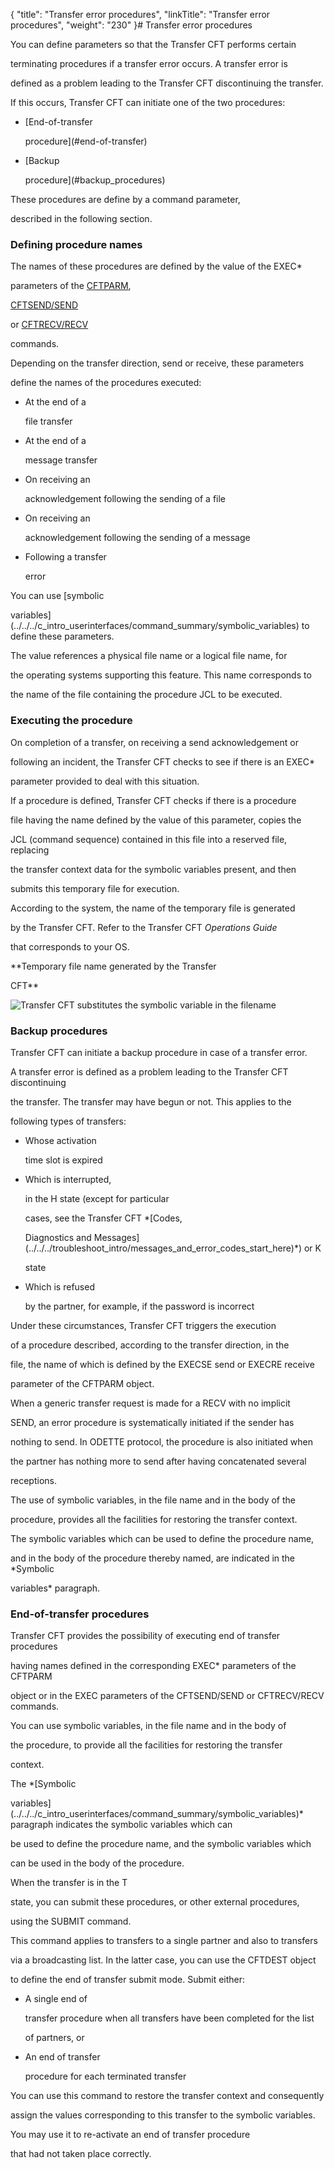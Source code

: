 {
    "title": "Transfer error procedures",
    "linkTitle": "Transfer error procedures",
    "weight": "230"
}# <span id="Transfer_error_procedures"></span>Transfer error procedures

You can define parameters so that the Transfer CFT performs certain
terminating procedures if a transfer error occurs. A transfer error is
defined as a problem leading to the Transfer CFT discontinuing the transfer.
If this occurs, Transfer CFT can initiate one of the two procedures:

-   [End-of-transfer
    procedure](#end-of-transfer)
-   [Backup
    procedure](#backup_procedures)

These procedures are define by a command parameter,
described in the following section.

### <span id="Defining_procedure_names"></span>Defining procedure names

The names of these procedures are defined by the value of the EXEC\*
parameters of the [CFTPARM](defining_partners_concepts.htm),
[CFTSEND/SEND](../../cft_configuration_concepts_start_here/default_send_template_concepts)
or [CFTRECV/RECV](../../cft_configuration_concepts_start_here/default_receive_template_concepts)
commands.

Depending on the transfer direction, send or receive, these parameters
define the names of the procedures executed:

-   At the end of a
    file transfer
-   At the end of a
    message transfer
-   On receiving an
    acknowledgement following the sending of a file
-   On receiving an
    acknowledgement following the sending of a message
-   Following a transfer
    error

You can use [symbolic
variables](../../../c_intro_userinterfaces/command_summary/symbolic_variables) to define these parameters.

The value references a physical file name or a logical file name, for
the operating systems supporting this feature. This name corresponds to
the name of the file containing the procedure JCL to be executed.

### <span id="Executing_the_procedure"></span>Executing the procedure

On completion of a transfer, on receiving a send acknowledgement or
following an incident, the Transfer CFT checks to see if there is an EXEC\*
parameter provided to deal with this situation.

If a procedure is defined, Transfer CFT checks if there is a procedure
file having the name defined by the value of this parameter, copies the
JCL (command sequence) contained in this file into a reserved file, replacing
the transfer context data for the symbolic variables present, and then
submits this temporary file for execution.

According to the system, the name of the temporary file is generated
by the Transfer CFT. Refer to the Transfer CFT *Operations Guide*
that corresponds to your OS.

**Temporary file name generated by the Transfer
CFT**

![Transfer CFT substitutes the symbolic variable in the filename](temp_file_name.png)

### <span id="Backup_procedures"></span>Backup procedures

Transfer CFT can initiate a backup procedure in case of a transfer error.

A transfer error is defined as a problem leading to the Transfer CFT discontinuing
the transfer. The transfer may have begun or not. This applies to the
following types of transfers:

-   Whose activation
    time slot is expired
-   Which is interrupted,
    in the H state (except for particular
    cases, see the Transfer CFT *[Codes,
    Diagnostics and Messages](../../../troubleshoot_intro/messages_and_error_codes_start_here)*) or K
    state
-   Which is refused
    by the partner, for example, if the password is incorrect

Under these circumstances, Transfer CFT triggers the execution
of a procedure described, according to the transfer direction, in the
file, the name of which is defined by the EXECSE send or EXECRE receive
parameter of the CFTPARM object.

When a generic transfer request is made for a RECV with no implicit
SEND, an error procedure is systematically initiated if the sender has
nothing to send. In ODETTE protocol, the procedure is also initiated when
the partner has nothing more to send after having concatenated several
receptions.

The use of symbolic variables, in the file name and in the body of the
procedure, provides all the facilities for restoring the transfer context.

The symbolic variables which can be used to define the procedure name,
and in the body of the procedure thereby named, are indicated in the *Symbolic
variables* paragraph.

### <span id="End-of-transfer"></span>End-of-transfer procedures

Transfer CFT provides the possibility of executing end of transfer procedures
having names defined in the corresponding EXEC\* parameters of the CFTPARM
object or in the EXEC parameters of the CFTSEND/SEND or CFTRECV/RECV commands.

You can use symbolic variables, in the file name and in the body of
the procedure, to provide all the facilities for restoring the transfer
context.

The *[Symbolic
variables](../../../c_intro_userinterfaces/command_summary/symbolic_variables)* paragraph indicates the symbolic variables which can
be used to define the procedure name, and the symbolic variables which
can be used in the body of the procedure.

When the transfer is in the T
state, you can submit these procedures, or other external procedures,
using the SUBMIT command.

This command applies to transfers to a single partner and also to transfers
via a broadcasting list. In the latter case, you can use the CFTDEST object
to define the end of transfer submit mode. Submit either:

-   A single end of
    transfer procedure when all transfers have been completed for the list
    of partners, or
-   An end of transfer
    procedure for each terminated transfer

You can use this command to restore the transfer context and consequently
assign the values corresponding to this transfer to the symbolic variables.
You may use it to re-activate an end of transfer procedure
that had not taken place correctly.

